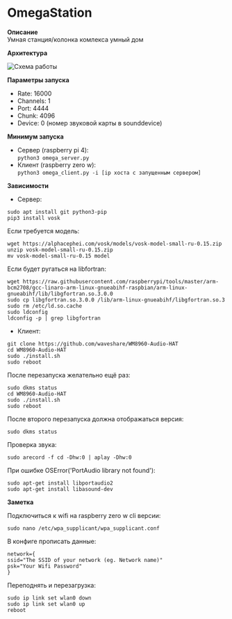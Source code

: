 # OmegaStation  
**Описание**  
Умная станция/колонка комлекса умный дом

**Архитектура**

![Схема работы](https://github.com/HoriFox/OmegaStation/blob/master/img/Omega%20station.png)

**Параметры запуска**
* Rate: 16000
* Channels: 1
* Port: 4444
* Chunk: 4096
* Device: 0 (номер звуковой карты в sounddevice)

**Минимум запуска**  
* Сервер (raspberry pi 4):  
`python3 omega_server.py`  
* Клиент (raspberry zero w):  
`python3 omega_client.py -i [ip хоста с запущенным сервером]`

**Зависимости**  
* Сервер:  
```
sudo apt install git python3-pip
pip3 install vosk
```
Если требуется модель:
```
wget https://alphacephei.com/vosk/models/vosk-model-small-ru-0.15.zip
unzip vosk-model-small-ru-0.15.zip
mv vosk-model-small-ru-0.15 model
```
Если будет ругаться на libfortran:
```
wget https://raw.githubusercontent.com/raspberrypi/tools/master/arm-bcm2708/gcc-linaro-arm-linux-gnueabihf-raspbian/arm-linux-gnueabihf/lib/libgfortran.so.3.0.0
sudo cp libgfortran.so.3.0.0 /lib/arm-linux-gnueabihf/libgfortran.so.3
sudo rm /etc/ld.so.cache
sudo ldconfig
ldconfig -p | grep libgfortran
```

* Клиент:  
```
git clone https://github.com/waveshare/WM8960-Audio-HAT
cd WM8960-Audio-HAT
sudo ./install.sh
sudo reboot
```
После перезапуска желательно ещё раз:
```
sudo dkms status
cd WM8960-Audio-HAT
sudo ./install.sh
sudo reboot
```
После второго перезапуска должна отображаться версия:
```
sudo dkms status
```
Проверка звука:
```
sudo arecord -f cd -Dhw:0 | aplay -Dhw:0
```
При ошибке OSError('PortAudio library not found'):
```
sudo apt-get install libportaudio2
sudo apt-get install libasound-dev
```

**Заметка**

Подключиться к wifi на raspberry zero w cli версии:
```
sudo nano /etc/wpa_supplicant/wpa_supplicant.conf
```
В конфиге прописать данные:
```
network={
ssid="The SSID of your network (eg. Network name)"
psk="Your Wifi Password"
}
```
Переподнять и перезагрузка:
```
sudo ip link set wlan0 down
sudo ip link set wlan0 up
reboot
```
